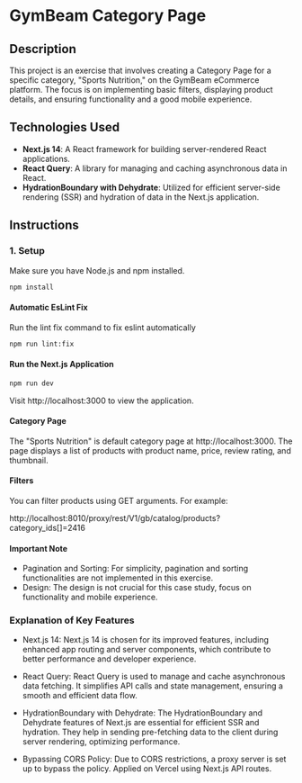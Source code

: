 # GymBeam Category Page

## Description

This project is an exercise that involves creating a Category Page for a specific category, "Sports Nutrition," on the GymBeam eCommerce platform. The focus is on implementing basic filters, displaying product details, and ensuring functionality and a good mobile experience.

## Technologies Used

- **Next.js 14**: A React framework for building server-rendered React applications.
- **React Query**: A library for managing and caching asynchronous data in React.
- **HydrationBoundary with Dehydrate**: Utilized for efficient server-side rendering (SSR) and hydration of data in the Next.js application.

## Instructions

### 1. Setup

Make sure you have Node.js and npm installed.

```bash
npm install
```

#### Automatic EsLint Fix

Run the lint fix command to fix eslint automatically

```bash
npm run lint:fix
```

#### Run the Next.js Application

```bash
npm run dev
```

Visit http://localhost:3000 to view the application.

#### Category Page

The "Sports Nutrition" is default category page at http://localhost:3000. The page displays a list of products with product name, price, review rating, and thumbnail.

#### Filters

You can filter products using GET arguments. For example:

http://localhost:8010/proxy/rest/V1/gb/catalog/products?category_ids[]=2416

#### Important Note

- Pagination and Sorting: For simplicity, pagination and sorting functionalities are not implemented in this exercise.
- Design: The design is not crucial for this case study, focus on functionality and mobile experience.

### Explanation of Key Features

- Next.js 14: Next.js 14 is chosen for its improved features, including enhanced app routing and server components, which contribute to better performance and developer experience.

- React Query: React Query is used to manage and cache asynchronous data fetching. It simplifies API calls and state management, ensuring a smooth and efficient data flow.

- HydrationBoundary with Dehydrate: The HydrationBoundary and Dehydrate features of Next.js are essential for efficient SSR and hydration. They help in sending pre-fetching data to the client during server rendering, optimizing performance.

- Bypassing CORS Policy: Due to CORS restrictions, a proxy server is set up to bypass the policy. Applied on Vercel using Next.js API routes.
